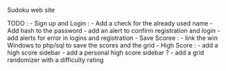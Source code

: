 Sudoku web site

TODO :
    - Sign up and Login :
        - Add a check for the already used name
        - Add hash to the password
        - add an alert to confirm registration and login
        - add alerts for error in logins and registration
    - Save Scoree :
        - link the win Windows to php/sql to save the scores and the grid
    - High Score : 
        - add a high score sidebar
        - add a personal high score sidebar ?
    - add a grid randomizer with a difficulty rating